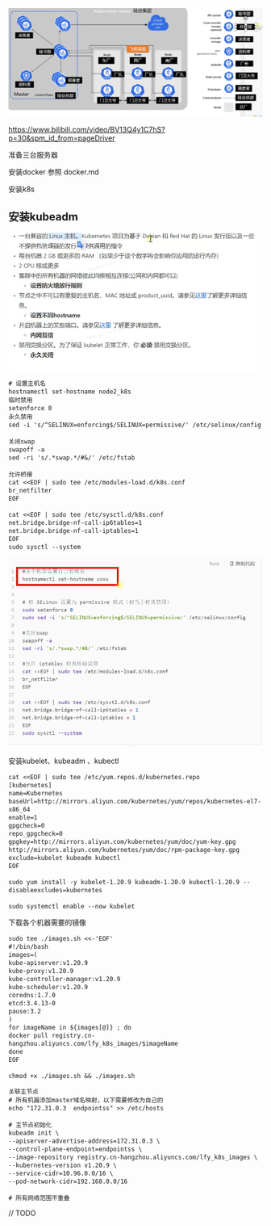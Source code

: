 ![image-20211122231808549](https://raw.githubusercontent.com/xgdwudi/images/master/img/image-20211122231808549.png)

https://www.bilibili.com/video/BV13Q4y1C7hS?p=30&spm_id_from=pageDriver

准备三台服务器

安装docker 参照  docker.md

安装k8s

## 安装kubeadm

![image-20211124221922612](https://raw.githubusercontent.com/xgdwudi/images/master/img/image-20211124221922612.png)

```xshell
# 设置主机名
hostnamectl set-hostname node2_k8s
临时禁用
setenforce 0
永久禁用
sed -i 's/^SELINUX=enforcing$/SELINUX=permissive/' /etc/selinux/config

关闭swap
swapoff -a
sed -ri 's/.*swap.*/#&/' /etc/fstab

允许桥接
cat <<EOF | sudo tee /etc/modules-load.d/k8s.conf
br_netfilter
EOF

cat <<EOF | sudo tee /etc/sysctl.d/k8s.conf
net.bridge.bridge-nf-call-ip6tables=1
net.bridge.bridge-nf-call-iptables=1
EOF
sudo sysctl --system
```

![image-20211124223209040](https://raw.githubusercontent.com/xgdwudi/images/master/img/image-20211124223209040.png)

安装kubelet、kubeadm 、kubectl

```shell
cat <<EOF | sudo tee /etc/yum.repos.d/kubernetes.repo
[kubernetes]
name=Kubernetes
baseUrl=http://mirrors.aliyun.com/kubernetes/yum/repos/kubernetes-el7-x86_64
enable=1
gpgcheck=0
repo_gpgcheck=0
gpgkey=http://mirrors.aliyun.com/kubernetes/yum/doc/yum-key.gpg
http://mirrors.aliyun.com/kubernetes/yum/doc/rpm-package-key.gpg
exclude=kubelet kubeadm kubectl
EOF

sudo yum install -y kubelet-1.20.9 kubeadm-1.20.9 kubectl-1.20.9 --disableexcludes=kubernetes

sudo systemctl enable --now kubelet

```

下载各个机器需要的镜像

```
sudo tee ./images.sh <<-'EOF'
#!/bin/bash
images=(
kube-apiserver:v1.20.9
kube-proxy:v1.20.9
kube-controller-manager:v1.20.9
kube-scheduler:v1.20.9
coredns:1.7.0
etcd:3.4.13-0
pause:3.2
)
for imageName in ${images[@]} ; do
docker pull registry.cn-hangzhou.aliyuncs.com/lfy_k8s_images/$imageName 
done
EOF

chmod +x ./images.sh && ./images.sh
```

```
关联主节点
# 所有机器添加master域名映射，以下需要修改为自己的
echo "172.31.0.3  endpointss" >> /etc/hosts

# 主节点初始化
kubeadm init \
--apiserver-advertise-address=172.31.0.3 \
--control-plane-endpoint=endpointss \
--image-repository registry.cn-hangzhou.aliyuncs.com/lfy_k8s_images \
--kubernetes-version v1.20.9 \
--service-cidr=10.96.0.0/16 \
--pod-network-cidr=192.168.0.0/16

# 所有网络范围不重叠

```

// TODO